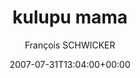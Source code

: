 ---
title: 'kulupu mama'
posts: 6
hash: 't829'
author: 'François SCHWICKER'
date: 2007-07-31T13:04:00+00:00
sources:
  - http://forums.tokipona.org/viewtopic.php%3Ft=829.html
---